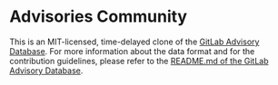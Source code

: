 # Advisories Community

This is an MIT-licensed, time-delayed clone of the [GitLab Advisory Database](https://gitlab.com/gitlab-org/security-products/gemnasium-db). 
For more information about the data format and for the contribution guidelines,
please refer to the [README.md of the GitLab Advisory Database](https://gitlab.com/gitlab-org/security-products/gemnasium-db/-/blob/master/README.md).


